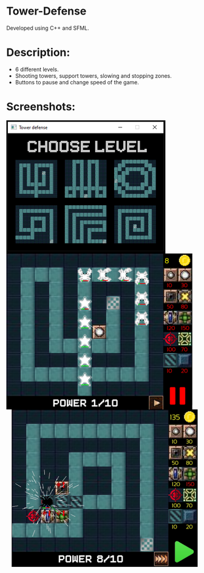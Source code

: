 # Tower-Defense
Developed using C++ and SFML.

# Description:
* 6 different levels.</br>
* Shooting towers, support towers, slowing and stopping zones.</br>
* Buttons to pause and change speed of the game.</br>

# Screenshots:
<div class="images1">
  <img { display:block; } src="images/TD_menu.png" align="left"/>
  <img src="images/TD_wave.png" width = "490" align="left"/>
  <img src="images/TD_effects.png" width = "490" align="right"/>
</div>
